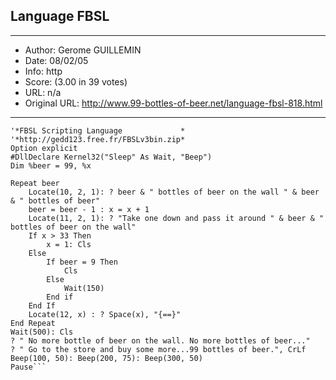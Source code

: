 
## Language FBSL ##
---
- Author: Gerome GUILLEMIN
- Date: 08/02/05
- Info: http
- Score:  (3.00 in 39 votes)
- URL: n/a
- Original URL: http://www.99-bottles-of-beer.net/language-fbsl-818.html
---

```'*99 bottles of beer on the wall      *
'*FBSL Scripting Language             *
'*http://gedd123.free.fr/FBSLv3bin.zip*
Option explicit
#DllDeclare Kernel32("Sleep" As Wait, "Beep")
Dim %beer = 99, %x

Repeat beer
	Locate(10, 2, 1): ? beer & " bottles of beer on the wall " & beer & " bottles of beer"
	beer = beer - 1 : x = x + 1
	Locate(11, 2, 1): ? "Take one down and pass it around " & beer & " bottles of beer on the wall"
	If x > 33 Then
		x = 1: Cls
	Else
		If beer = 9 Then
			Cls
		Else
			Wait(150)
		End if
	End If
	Locate(12, x) : ? Space(x), "{==}"
End Repeat
Wait(500): Cls
? " No more bottle of beer on the wall. No more bottles of beer..."
? " Go to the store and buy some more...99 bottles of beer.", CrLf
Beep(100, 50): Beep(200, 75): Beep(300, 50)
Pause```